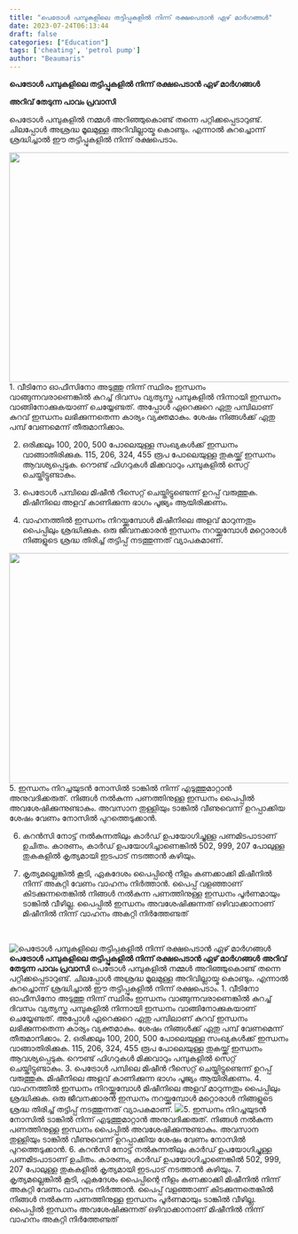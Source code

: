 ```yaml
---
title: "പെട്രോള്‍ പമ്പുകളിലെ തട്ടിപ്പുകളില്‍ നിന്ന് രക്ഷപെടാന്‍ ഏഴ് മാര്‍ഗങ്ങൾ"
date: 2023-07-24T06:13:44
draft: false
categories: ["Education"]
tags: ['cheating', 'petrol pump']
author: "Beaumaris"
---
```


<strong>പെട്രോള്‍ പമ്പുകളിലെ തട്ടിപ്പുകളില്‍ നിന്ന് രക്ഷപെടാന്‍ ഏഴ് മാര്‍ഗങ്ങൾ</strong>

<strong>അറിവ് തേടുന്ന പാവം പ്രവാസി</strong>

പെട്രോള്‍ പമ്പുകളില്‍ നമ്മള്‍ അറിഞ്ഞുകൊണ്ട് തന്നെ പറ്റിക്കപ്പെടാറുണ്ട്. ചിലപ്പോള്‍ അശ്രദ്ധ മൂലമുള്ള അറിവില്ലായ്മ കൊണ്ടും. എന്നാല്‍ കുറച്ചൊന്ന് ശ്രദ്ധിച്ചാല്‍ ഈ തട്ടിപ്പുകളില്‍ നിന്ന് രക്ഷപെടാം.

<a href="https://cdn.boolokam.com/articles/2023/07/dfdf.webp"><img class="alignnone size-full wp-image-404371" src="https://cdn.boolokam.com/articles/2023/07/dfdf.webp" alt="" width="621" height="414" /></a>1. വീടിനോ ഓഫീസിനോ അടുത്തു നിന്ന് സ്ഥിരം ഇന്ധനം വാങ്ങുന്നവരാണെങ്കില്‍ കുറച്ച് ദിവസം വ്യത്യസ്ത പമ്പുകളില്‍ നിന്നായി ഇന്ധനം വാങ്ങിനോക്കുകയാണ് ചെയ്യേണ്ടത്. അപ്പോള്‍ ഏറെക്കുറെ ഏതു പമ്പിലാണ് കുറവ് ഇന്ധനം ലഭിക്കുന്നതെന്ന കാര്യം വ്യക്തമാകും. ശേഷം നിങ്ങള്‍ക്ക് ഏതു പമ്പ് വേണമെന്ന് തീരുമാനിക്കാം.

2. ഒരിക്കലും 100, 200, 500 പോലെയുള്ള സംഖ്യകള്‍ക്ക് ഇന്ധനം വാങ്ങാതിരിക്കുക. 115, 206, 324, 455 രൂപ പോലെയുള്ള തുകയ്ക്ക് ഇന്ധനം ആവശ്യപ്പെടുക. റൌണ്ട് ഫിഗറുകള്‍ മിക്കവാറും പമ്പുകളില്‍ സെറ്റ് ചെയ്തിട്ടുണ്ടാകും.

3. പെട്രോള്‍ പമ്പിലെ മിഷീന്‍ റീസെറ്റ് ചെയ്തിട്ടുണ്ടെന്ന് ഉറപ്പ് വരുത്തുക. മിഷീനിലെ അളവ് കാണിക്കുന്ന ഭാഗം പൂജ്യം ആയിരിക്കണം.

4. വാഹനത്തില്‍ ഇന്ധനം നിറയ്ക്കുമ്പോള്‍ മിഷീനിലെ അളവ് മാറുന്നതും പൈപ്പിലും ശ്രദ്ധിക്കുക. ഒരു ജീവനക്കാരന്‍ ഇന്ധനം നറയ്ക്കുമ്പോള്‍ മറ്റൊരാള്‍ നിങ്ങളുടെ ശ്രദ്ധ തിരിച്ച് തട്ടിപ്പ് നടത്തുന്നത് വ്യാപകമാണ്.

<a href="https://cdn.boolokam.com/articles/2023/07/dqqqw.jpg"><img class="alignnone size-full wp-image-404372" src="https://cdn.boolokam.com/articles/2023/07/dqqqw.jpg" alt="" width="700" height="415" /></a>5. ഇന്ധനം നിറച്ചയുടന്‍ നോസില്‍ ടാങ്കില്‍ നിന്ന് എടുത്തുമാറ്റാന്‍ അനുവദിക്കരുത്. നിങ്ങള്‍ നല്‍കുന്ന പണത്തിനുള്ള ഇന്ധനം പൈപ്പില്‍ അവശേഷിക്കുന്നുണ്ടാകും. അവസാന തുള്ളിയും ടാങ്കില്‍ വീണുവെന്ന് ഉറപ്പാക്കിയ ശേഷം വേണം നോസില്‍ പുറത്തെടുക്കാന്‍.

6. കറന്‍സി നോട്ട് നല്‍കുന്നതിലും കാര്‍ഡ് ഉപയോഗിച്ചുള്ള പണമിടപാടാണ് ഉചിതം. കാരണം, കാര്‍ഡ് ഉപയോഗിച്ചാണെങ്കില്‍ 502, 999, 207 പോലുള്ള തുകകളില്‍ കൃത്യമായി ഇടപാട് നടത്താന്‍ കഴിയും.

7. കൃത്യമല്ലെങ്കില്‍ കൂടി, ഏകദേശം പൈപ്പിന്റെ നീളം കണക്കാക്കി മിഷീനില്‍ നിന്ന് അകറ്റി വേണം വാഹനം നിര്‍ത്താന്‍. പൈപ്പ് വളഞ്ഞാണ് കിടക്കുന്നതെങ്കില്‍ നിങ്ങള്‍ നല്‍കുന്ന പണത്തിനുള്ള ഇന്ധനം പൂര്‍ണമായും ടാങ്കില്‍ വീഴില്ല. പൈപ്പില്‍ ഇന്ധനം അവശേഷിക്കുന്നത് ഒഴിവാക്കാനാണ് മിഷീനില്‍ നിന്ന് വാഹനം അകറ്റി നിര്‍ത്തേണ്ടത്

&nbsp;


![പെട്രോള്‍ പമ്പുകളിലെ തട്ടിപ്പുകളില്‍ നിന്ന് രക്ഷപെടാന്‍ ഏഴ് മാര്‍ഗങ്ങൾ](https://cdn.boolokam.com/articles/2023/07/dfdf.webp)**പെട്രോള്‍ പമ്പുകളിലെ തട്ടിപ്പുകളില്‍ നിന്ന് രക്ഷപെടാന്‍ ഏഴ് മാര്‍ഗങ്ങൾ** **അറിവ് തേടുന്ന പാവം പ്രവാസി** പെട്രോള്‍ പമ്പുകളില്‍ നമ്മള്‍ അറിഞ്ഞുകൊണ്ട് തന്നെ പറ്റിക്കപ്പെടാറുണ്ട്. ചിലപ്പോള്‍ അശ്രദ്ധ മൂലമുള്ള അറിവില്ലായ്മ കൊണ്ടും. എന്നാല്‍ കുറച്ചൊന്ന് ശ്രദ്ധിച്ചാല്‍ ഈ തട്ടിപ്പുകളില്‍ നിന്ന് രക്ഷപെടാം. [](https://cdn.boolokam.com/articles/2023/07/dfdf.webp)1\. വീടിനോ ഓഫീസിനോ അടുത്തു നിന്ന് സ്ഥിരം ഇന്ധനം വാങ്ങുന്നവരാണെങ്കില്‍ കുറച്ച് ദിവസം വ്യത്യസ്ത പമ്പുകളില്‍ നിന്നായി ഇന്ധനം വാങ്ങിനോക്കുകയാണ് ചെയ്യേണ്ടത്. അപ്പോള്‍ ഏറെക്കുറെ ഏതു പമ്പിലാണ് കുറവ് ഇന്ധനം ലഭിക്കുന്നതെന്ന കാര്യം വ്യക്തമാകും. ശേഷം നിങ്ങള്‍ക്ക് ഏതു പമ്പ് വേണമെന്ന് തീരുമാനിക്കാം. 2\. ഒരിക്കലും 100, 200, 500 പോലെയുള്ള സംഖ്യകള്‍ക്ക് ഇന്ധനം വാങ്ങാതിരിക്കുക. 115, 206, 324, 455 രൂപ പോലെയുള്ള തുകയ്ക്ക് ഇന്ധനം ആവശ്യപ്പെടുക. റൌണ്ട് ഫിഗറുകള്‍ മിക്കവാറും പമ്പുകളില്‍ സെറ്റ് ചെയ്തിട്ടുണ്ടാകും. 3\. പെട്രോള്‍ പമ്പിലെ മിഷീന്‍ റീസെറ്റ് ചെയ്തിട്ടുണ്ടെന്ന് ഉറപ്പ് വരുത്തുക. മിഷീനിലെ അളവ് കാണിക്കുന്ന ഭാഗം പൂജ്യം ആയിരിക്കണം. 4\. വാഹനത്തില്‍ ഇന്ധനം നിറയ്ക്കുമ്പോള്‍ മിഷീനിലെ അളവ് മാറുന്നതും പൈപ്പിലും ശ്രദ്ധിക്കുക. ഒരു ജീവനക്കാരന്‍ ഇന്ധനം നറയ്ക്കുമ്പോള്‍ മറ്റൊരാള്‍ നിങ്ങളുടെ ശ്രദ്ധ തിരിച്ച് തട്ടിപ്പ് നടത്തുന്നത് വ്യാപകമാണ്. [![](https://cdn.boolokam.com/articles/2023/07/dqqqw.jpg)](https://cdn.boolokam.com/articles/2023/07/dqqqw.jpg)5\. ഇന്ധനം നിറച്ചയുടന്‍ നോസില്‍ ടാങ്കില്‍ നിന്ന് എടുത്തുമാറ്റാന്‍ അനുവദിക്കരുത്. നിങ്ങള്‍ നല്‍കുന്ന പണത്തിനുള്ള ഇന്ധനം പൈപ്പില്‍ അവശേഷിക്കുന്നുണ്ടാകും. അവസാന തുള്ളിയും ടാങ്കില്‍ വീണുവെന്ന് ഉറപ്പാക്കിയ ശേഷം വേണം നോസില്‍ പുറത്തെടുക്കാന്‍. 6\. കറന്‍സി നോട്ട് നല്‍കുന്നതിലും കാര്‍ഡ് ഉപയോഗിച്ചുള്ള പണമിടപാടാണ് ഉചിതം. കാരണം, കാര്‍ഡ് ഉപയോഗിച്ചാണെങ്കില്‍ 502, 999, 207 പോലുള്ള തുകകളില്‍ കൃത്യമായി ഇടപാട് നടത്താന്‍ കഴിയും. 7\. കൃത്യമല്ലെങ്കില്‍ കൂടി, ഏകദേശം പൈപ്പിന്റെ നീളം കണക്കാക്കി മിഷീനില്‍ നിന്ന് അകറ്റി വേണം വാഹനം നിര്‍ത്താന്‍. പൈപ്പ് വളഞ്ഞാണ് കിടക്കുന്നതെങ്കില്‍ നിങ്ങള്‍ നല്‍കുന്ന പണത്തിനുള്ള ഇന്ധനം പൂര്‍ണമായും ടാങ്കില്‍ വീഴില്ല. പൈപ്പില്‍ ഇന്ധനം അവശേഷിക്കുന്നത് ഒഴിവാക്കാനാണ് മിഷീനില്‍ നിന്ന് വാഹനം അകറ്റി നിര്‍ത്തേണ്ടത് 
